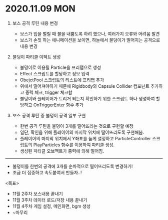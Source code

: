 # 2020.11.09 MON

1. 보스 공격 루틴 내용 변경
	- 보스가 입을 벌릴 때 불을 내뿜도록 하려 했으나, 여러가지 오류와 어려움 발견
	- 보스가 손짓 하는 애니메이션을 보이면, 하늘에서 불덩이가 떨어지는 공격으로 내용 변경
	
2. 불덩이 파티클 이펙트 생성
	- 불덩이로 이용될 Particle을 프리팹으로 생성
	- Effect 스크립트를 할당하고 정보 입력
	- ObejctPool 스크립트의 리스트에 프리팹 추가
	- 위에서 떨어져야하기 때문에 Rigidbody와 Capsule Collider 컴포넌트 추가하고 중력 체크, trigger 체크함
	- 불덩이와 플레이어가 트리거 되는지 확인하기 위한 스크립트 하나 생성하여 할당하고 OnTriggerEnter 함수 추가
	
3. 보스 공격 루틴 중 불덩이 공격 일부 구현
	- 한번 공격 루틴을 불덩이 3개를 떨어뜨리는 것으로 구현할 예정
	- 일단, 확인을 위해 플레이어의 마지막 위치에 떨어뜨리도록 구현해봄.
	- 플레이어의 마지막 위치에서 Y좌표를 높게 설정하고 ParticleController 스크립트의 PlayParticles 함수를 이용하여 파티클 생성.
	- 생성된 파티클 오브젝트가 중력에 의해 떨어짐. 

***


- 불덩이를 한번의 공격에 3개를 순차적으로 떨어뜨리도록 변경하기!
- 조금 더 집중하고 속도붙여서 만들자..!   



<목표>
- 11월 2주차 보스내용 끝내기
- 11월 3주차 데이터 로드/저장 내용 끝내기
- 11월 4주차 게임 설정, 메인화면, bgm 생성
- ~마무리
